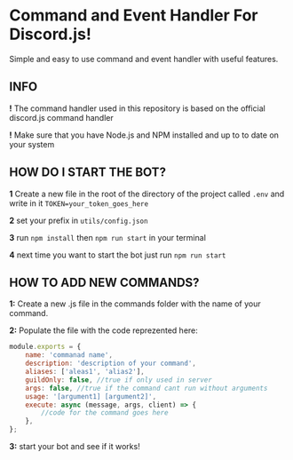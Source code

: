 # Command and Event Handler For Discord.js!

Simple and easy to use command and event handler
with useful features.

## INFO

**!** The command handler used in this repository is based on the official discord.js command handler

**!** Make sure that you have Node.js and NPM installed and up to to date on your system

## HOW DO I START THE BOT?

**1** Create a new file in the root of the directory of the project called `.env` and write in it `TOKEN=your_token_goes_here`

**2** set your prefix in `utils/config.json`

**3** run `npm install` then `npm run start` in your terminal

**4** next time you want to start the bot just run `npm run start`

## HOW TO ADD NEW COMMANDS?

**1:** Create a new .js file in the commands folder with the name of your command.

**2:** Populate the file with the code reprezented here:

```js
module.exports = {
	name: 'commanad name',
	description: 'description of your command',
	aliases: ['aleas1', 'alias2'],
	guildOnly: false, //true if only used in server
	args: false, //true if the command cant run without arguments
	usage: '[argument1] [argument2]',
	execute: async (message, args, client) => {
		//code for the command goes here
	},
};
```

**3:** start your bot and see if it works!
